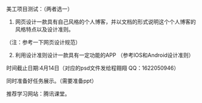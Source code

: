 美工项目测试：（两者选一）

1.	网页设计一款具有自己风格的个人博客，并以文档的形式说明这个个人博客的风格特点以及设计准则。

（注：参考一下网页设计规范）

2.	利用设计准则设计一款具有一定功能的APP
（参考IOS和Android设计准则）

时间截止日期:4月14日（对应的psd文件发给程翱翔 QQ：1622050946）

同时准备好任务展示。（需要准备ppt）

推荐学习网站：腾讯课堂。

